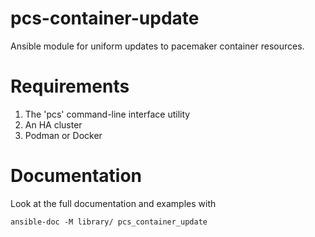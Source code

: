 # pcs-container-update

Ansible module for uniform updates to pacemaker container resources.

# Requirements

1. The 'pcs' command-line interface utility
2. An HA cluster
3. Podman or Docker

# Documentation

Look at the full documentation and examples with

    ansible-doc -M library/ pcs_container_update
